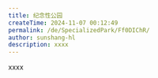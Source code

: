 ```yaml
---
title: 纪念性公园
createTime: 2024-11-07 00:12:49
permalink: /de/SpecializedPark/Ff0DIChR/
author: sunshang-hl
description: xxxx
---
```


xxxx